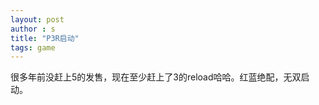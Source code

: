 ```yaml
---
layout: post
author : s
title: "P3R启动"
tags: game
---
```


很多年前没赶上5的发售，现在至少赶上了3的reload哈哈。红蓝绝配，无双启动。
